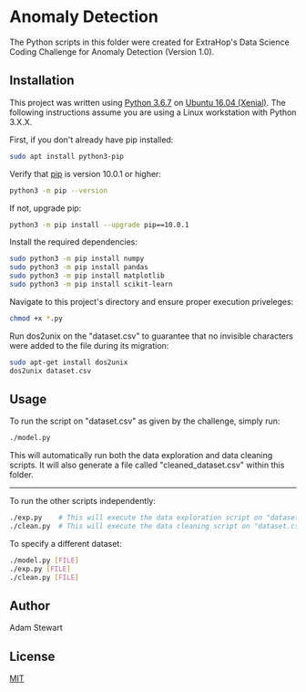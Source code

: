 # Anomaly Detection

The Python scripts in this folder were created for ExtraHop's Data Science Coding Challenge for Anomaly Detection (Version 1.0).

## Installation

This project was written using [Python 3.6.7](https://www.python.org/downloads/release/python-367/) on [Ubuntu 16.04 (Xenial)](http://hr.releases.ubuntu.com/16.04.5/). The following instructions assume you are using a Linux workstation with Python 3.X.X.

First, if you don't already have pip installed:
```bash
sudo apt install python3-pip
```

Verify that [pip](https://pip.pypa.io/en/stable/) is version 10.0.1 or higher:
```bash
python3 -m pip --version
```

If not, upgrade pip:
```bash
python3 -m pip install --upgrade pip==10.0.1
```

Install the required dependencies:
```bash
sudo python3 -m pip install numpy
sudo python3 -m pip install pandas
sudo python3 -m pip install matplotlib
sudo python3 -m pip install scikit-learn
```

Navigate to this project's directory and ensure proper execution priveleges:
```bash
chmod +x *.py
```

Run dos2unix on the "dataset.csv" to guarantee that no invisible characters were added to the file during its migration:
```bash
sudo apt-get install dos2unix
dos2unix dataset.csv
```

## Usage

To run the script on "dataset.csv" as given by the challenge, simply run:
```bash
./model.py
```
This will automatically run both the data exploration and data cleaning scripts. It will also generate a file called "cleaned_dataset.csv" within this folder.

---
To run the other scripts independently:
```bash
./exp.py	# This will execute the data exploration script on "dataset.csv".
./clean.py	# This will execute the data cleaning script on "dataset.csv".
```

To specify a different dataset:
```bash
./model.py [FILE]
./exp.py [FILE]
./clean.py [FILE]
```

## Author
Adam Stewart

## License
[MIT](https://choosealicense.com/licenses/mit/)
